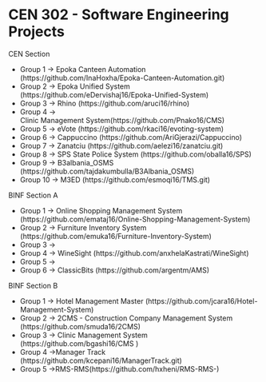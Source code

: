 <h1>CEN 302 - Software Engineering Projects</h1>

CEN Section
<ul>
<li>Group 1 -> Epoka Canteen Automation (https://github.com/InaHoxha/Epoka-Canteen-Automation.git)</li>
<li>Group 2 -> Epoka Unified System (https://github.com/eDervishaj16/Epoka-Unified-System)</li>
<li>Group 3 -> Rhino (https://github.com/aruci16/rhino)</li>
<li>Group 4 -></li>Clinic Management System(https://github.com/Pnako16/CMS)</li>
<li>Group 5 ->  eVote (https://github.com/rkaci16/evoting-system)</li>
<li>Group 6 -> Cappuccino (https://github.com/AriGjerazi/Cappuccino) </li>
<li>Group 7 -> Zanatciu (https://github.com/aelezi16/zanatciu.git)</li>
<li>Group 8 -> SPS State Police System (https://github.com/oballa16/SPS)</li> 
<li>Group 9 -> B3albania_OSMS (https://github.com/tajdakumbulla/B3Albania_OSMS)</li>
<li>Group 10 -> M3ED (https://github.com/esmoqi16/TMS.git)</li>
</ul>
BINF Section A
<ul>
<li>Group 1 -> Online Shopping Management System (https://github.com/emataj16/Online-Shopping-Management-System)</li>
<li>Group 2 -> Furniture Inventory System (https://github.com/emuka16/Furniture-Inventory-System) </li>
<li>Group 3 -></li>
<li>Group 4 -> WineSight (https://github.com/anxhelaKastrati/WineSight)</li>
<li>Group 5 -></li>
<li>Group 6 -> ClassicBits (https://github.com/argentm/AMS) </li>
</ul>
BINF Section B
<ul>
<li>Group 1 -> Hotel Management Master (https://github.com/jcara16/Hotel-Management-System)</li>
<li>Group 2 -> 2CMS - Construction Company Management System (https://github.com/smuda16/2CMS)</li>
<li>Group 3 -> Clinic Management System (https://github.com/bgashi16/CMS )</li>
<li>Group 4 ->Manager Track (https://github.com/kcepani16/ManagerTrack.git)</li>
<li>Group 5 ->RMS-RMS(https://github.com/hxheni/RMS-RMS-)</li>
</ul>
